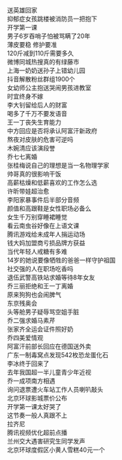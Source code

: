 送英雄回家  
抑郁症女孩跳楼被消防员一把抱下  
开学第一课  
男子6岁吞哨子怕被骂瞒了20年  
薄皮要稳 修护要准  
120斤减到110斤需要多久  
微博同城热搜真的有绿藤市  
上海一奶奶送孙子上错幼儿园  
抖音解散粉丝群组1900个  
女幼师公主抱送哭闹男孩进教室  
时宜终身不嫁  
李大钊留给后人的财富  
喝多了千万不要发语音  
王一丁丧失生育能力  
中方回应是否将承认阿富汗新政府  
熬夜对皮肤的危害可逆吗  
木婉清应该演段誉  
乔七七离婚  
张桂梅说自己的理想是当一名物理学家  
帅哥真的很影响干饭  
高薪枯燥和低薪喜欢的工作怎么选  
许昕带娃超治愈  
李阳家暴事件后半部分音频  
颜值和高跟鞋是女性职场必备么  
女生千万别穿睡裙睡觉  
看云南虫谷好像在上语文课  
腾讯游戏给未成年人捐运动场  
钱大妈加盟商亏损品牌方获益  
当代年轻人戒糖有多难  
14岁的她说要像牺牲的爸爸一样守护祖国  
社交强的人在职场吃香吗  
退伍武警高铁站求婚等待8年女友  
乔三丽拒绝和王一丁离婚  
原来狗狗也会闹脾气  
东京残奥会  
头等舱男子疑辱骂空姐手脏  
乔二强求婚马素芹  
张家齐全运会证件照好奶  
乔四美爱情观  
阿富汗前部长回应在德国送外卖  
广东一制毒窝点发现542枚恐龙蛋化石  
李冰终于回来了  
去年我国超一半儿童青少年近视  
乔一成项南方相遇  
询问退票遭火车站工作人员喇叭敲头  
北京环球影城票价公布  
开学第一课太好哭了  
这节奏一般人真跟不上  
拉齐尼  
腾讯视频优化超前点播  
兰州交大遇害研究生同学发声  
北京环球度假区小黄人雪糕40元一个  
